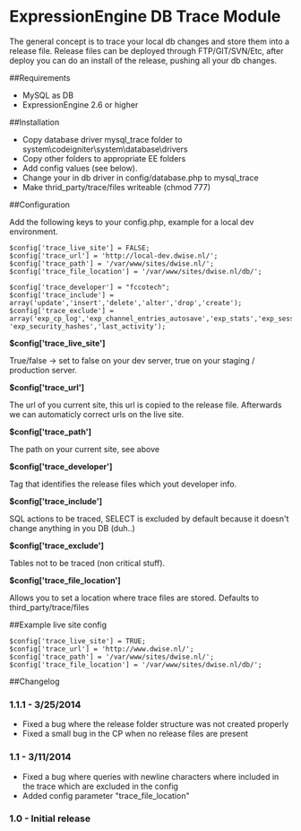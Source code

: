 ExpressionEngine DB Trace Module
===========

The general concept is to trace your local db changes and store them into a release file. Release files can be deployed through FTP/GIT/SVN/Etc, after deploy you can do an install of the release, pushing all your db changes.

##Requirements
- MySQL as DB
- ExpressionEngine 2.6 or higher

##Installation

- Copy database driver mysql_trace folder to system\codeigniter\system\database\drivers
- Copy other folders to appropriate EE folders
- Add config values (see below).
- Change your in db driver in config/database.php to mysql_trace
- Make thrid_party/trace/files writeable (chmod 777)

##Configuration

Add the following keys to your config.php, example for a local dev environment.

```
$config['trace_live_site'] = FALSE;
$config['trace_url'] = 'http://local-dev.dwise.nl/';
$config['trace_path'] = '/var/www/sites/dwise.nl/';
$config['trace_file_location'] = '/var/www/sites/dwise.nl/db/';

$config['trace_developer'] = "fccotech";
$config['trace_include'] = array('update','insert','delete','alter','drop','create');
$config['trace_exclude'] = array('exp_cp_log','exp_channel_entries_autosave','exp_stats','exp_sessions','exp_sites','exp_captcha','exp_online_users', 'exp_security_hashes','last_activity');
```

**$config['trace_live_site']**

True/false -> set to false on your dev server, true on your staging / production server.

**$config['trace_url']**

The url of you current site, this url is copied to the release file. Afterwards we can automaticly correct urls on the live site.

**$config['trace_path']**

The path on your current site, see above

**$config['trace_developer']**

Tag that identifies the release files which yout developer info.

**$config['trace_include']**

SQL actions to be traced, SELECT is excluded by default because it doesn't change anything in you DB (duh..)

**$config['trace_exclude']**

Tables not to be traced (non critical stuff).

**$config['trace_file_location']**

Allows you to set a location where trace files are stored. Defaults to third_party/trace/files


##Example live site config

```
$config['trace_live_site'] = TRUE;
$config['trace_url'] = 'http://www.dwise.nl/';
$config['trace_path'] = '/var/www/sites/dwise.nl/';
$config['trace_file_location'] = '/var/www/sites/dwise.nl/db/';
```

##Changelog

### 1.1.1 - 3/25/2014
- Fixed a bug where the release folder structure was not created properly
- Fixed a small bug in the CP when no release files are present

### 1.1 - 3/11/2014
- Fixed a bug where queries with newline characters where included in the trace which are excluded in the config
- Added config parameter "trace_file_location"

### 1.0 - Initial release

